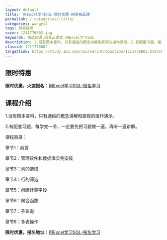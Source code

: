```yaml
---
layout: default
title: '用Excel学习SQL-限时优惠-网易精品课'
permalink: /:categories/:title/
categories: wangyi2
tags: 网易提供
cover: 1211776802.jpg
keywords: 精选网课,网易云课堂,用Excel学习SQL
description: 1.没有照本宣科，只有通俗的概念讲解和直观的操作演示。2.有配套习题，每学完一节，一定要先把习题做一遍，再听一遍讲解。课
classid: 1211776802
targetlink: https://study.163.com/course/introduction/1211776802.htm?share=1&shareId=1025206652&utm_campaign=share&utm_medium=iphoneShare&utm_source=&utm_u=1025206652
---
```


## 限时特惠

**限时优惠，火速报名**：[用Excel学习SQL-报名学习](https://study.163.com/course/introduction/1211776802.htm?share=1&shareId=1025206652&utm_campaign=share&utm_medium=iphoneShare&utm_source=&utm_u=1025206652)

## 课程介绍

1.没有照本宣科，只有通俗的概念讲解和直观的操作演示。

2.有配套习题，每学完一节，一定要先把习题做一遍，再听一遍讲解。

课程目录：

章节1：前言

章节2：管理软件和数据库实例安装

章节3：列的选取

章节4：行的筛选

章节5：创建计算字段

章节6：聚合函数

章节7：子查询

章节8：多表操作

**限时优惠，报名地址**：[用Excel学习SQL-报名学习](https://study.163.com/course/introduction/1211776802.htm?share=1&shareId=1025206652&utm_campaign=share&utm_medium=iphoneShare&utm_source=&utm_u=1025206652)

